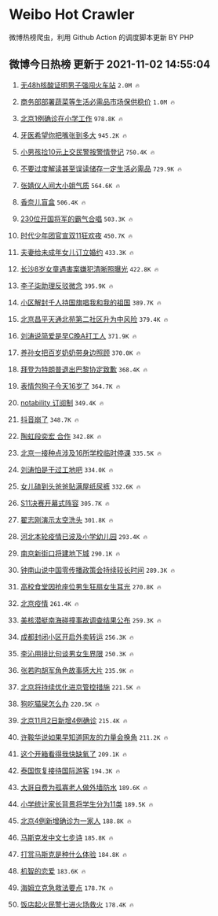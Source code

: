 # Weibo Hot Crawler 



微博热榜爬虫，利用 Github Action 的调度脚本更新 BY PHP 


## 微博今日热榜 更新于 2021-11-02 14:55:04 
1. [无48h核酸证明男子强闯火车站](https://s.weibo.com/weibo?q=%23%E6%97%A048h%E6%A0%B8%E9%85%B8%E8%AF%81%E6%98%8E%E7%94%B7%E5%AD%90%E5%BC%BA%E9%97%AF%E7%81%AB%E8%BD%A6%E7%AB%99%23&Refer=top) `2.0M 🔥` 

1. [商务部部署蔬菜等生活必需品市场保供稳价](https://s.weibo.com/weibo?q=%E5%95%86%E5%8A%A1%E9%83%A8%E9%83%A8%E7%BD%B2%E8%94%AC%E8%8F%9C%E7%AD%89%E7%94%9F%E6%B4%BB%E5%BF%85%E9%9C%80%E5%93%81%E5%B8%82%E5%9C%BA%E4%BF%9D%E4%BE%9B%E7%A8%B3%E4%BB%B7&Refer=top) `1.0M 🔥` 

1. [北京1例确诊在小学工作](https://s.weibo.com/weibo?q=%23%E5%8C%97%E4%BA%AC1%E4%BE%8B%E7%A1%AE%E8%AF%8A%E5%9C%A8%E5%B0%8F%E5%AD%A6%E5%B7%A5%E4%BD%9C%23&Refer=top) `978.8K 🔥` 

1. [牙医希望你把嘴张到多大](https://s.weibo.com/weibo?q=%23%E7%89%99%E5%8C%BB%E5%B8%8C%E6%9C%9B%E4%BD%A0%E6%8A%8A%E5%98%B4%E5%BC%A0%E5%88%B0%E5%A4%9A%E5%A4%A7%23&Refer=top) `945.2K 🔥` 

1. [小男孩捡10元上交民警按警情登记](https://s.weibo.com/weibo?q=%23%E5%B0%8F%E7%94%B7%E5%AD%A9%E6%8D%A110%E5%85%83%E4%B8%8A%E4%BA%A4%E6%B0%91%E8%AD%A6%E6%8C%89%E8%AD%A6%E6%83%85%E7%99%BB%E8%AE%B0%23&Refer=top) `750.4K 🔥` 

1. [不要过度解读甚至误读储存一定生活必需品](https://s.weibo.com/weibo?q=%23%E4%B8%8D%E8%A6%81%E8%BF%87%E5%BA%A6%E8%A7%A3%E8%AF%BB%E7%94%9A%E8%87%B3%E8%AF%AF%E8%AF%BB%E5%82%A8%E5%AD%98%E4%B8%80%E5%AE%9A%E7%94%9F%E6%B4%BB%E5%BF%85%E9%9C%80%E5%93%81%23&Refer=top) `729.9K 🔥` 

1. [张婧仪人间大小姐气质](https://s.weibo.com/weibo?q=%23%E5%BC%A0%E5%A9%A7%E4%BB%AA%E4%BA%BA%E9%97%B4%E5%A4%A7%E5%B0%8F%E5%A7%90%E6%B0%94%E8%B4%A8%23&Refer=top) `564.6K 🔥` 

1. [香奈儿盲盒](https://s.weibo.com/weibo?q=%23%E9%A6%99%E5%A5%88%E5%84%BF%E7%9B%B2%E7%9B%92%23&Refer=top) `506.4K 🔥` 

1. [230位开国将军的霸气合唱](https://s.weibo.com/weibo?q=%23230%E4%BD%8D%E5%BC%80%E5%9B%BD%E5%B0%86%E5%86%9B%E7%9A%84%E9%9C%B8%E6%B0%94%E5%90%88%E5%94%B1%23&Refer=top) `503.3K 🔥` 

1. [时代少年团官宣双11狂欢夜](https://s.weibo.com/weibo?q=%23%E6%97%B6%E4%BB%A3%E5%B0%91%E5%B9%B4%E5%9B%A2%E5%AE%98%E5%AE%A3%E5%8F%8C11%E7%8B%82%E6%AC%A2%E5%A4%9C%23&Refer=top) `450.7K 🔥` 

1. [夫妻给未成年女儿订立婚约](https://s.weibo.com/weibo?q=%23%E5%A4%AB%E5%A6%BB%E7%BB%99%E6%9C%AA%E6%88%90%E5%B9%B4%E5%A5%B3%E5%84%BF%E8%AE%A2%E7%AB%8B%E5%A9%9A%E7%BA%A6%23&Refer=top) `433.3K 🔥` 

1. [长沙8岁女童遇害案嫌犯清晰照曝光](https://s.weibo.com/weibo?q=%23%E9%95%BF%E6%B2%998%E5%B2%81%E5%A5%B3%E7%AB%A5%E9%81%87%E5%AE%B3%E6%A1%88%E5%AB%8C%E7%8A%AF%E6%B8%85%E6%99%B0%E7%85%A7%E6%9B%9D%E5%85%89%23&Refer=top) `422.8K 🔥` 

1. [李子柒助理反驳微念](https://s.weibo.com/weibo?q=%23%E6%9D%8E%E5%AD%90%E6%9F%92%E5%8A%A9%E7%90%86%E5%8F%8D%E9%A9%B3%E5%BE%AE%E5%BF%B5%23&Refer=top) `395.9K 🔥` 

1. [小区解封千人持国旗唱我和我的祖国](https://s.weibo.com/weibo?q=%23%E5%B0%8F%E5%8C%BA%E8%A7%A3%E5%B0%81%E5%8D%83%E4%BA%BA%E6%8C%81%E5%9B%BD%E6%97%97%E5%94%B1%E6%88%91%E5%92%8C%E6%88%91%E7%9A%84%E7%A5%96%E5%9B%BD%23&Refer=top) `389.7K 🔥` 

1. [北京昌平天通北苑第二社区升为中风险](https://s.weibo.com/weibo?q=%23%E5%8C%97%E4%BA%AC%E6%98%8C%E5%B9%B3%E5%A4%A9%E9%80%9A%E5%8C%97%E8%8B%91%E7%AC%AC%E4%BA%8C%E7%A4%BE%E5%8C%BA%E5%8D%87%E4%B8%BA%E4%B8%AD%E9%A3%8E%E9%99%A9%23&Refer=top) `379.4K 🔥` 

1. [刘涛说简爱是早C晚A打工人](https://s.weibo.com/weibo?q=%23%E5%88%98%E6%B6%9B%E8%AF%B4%E7%AE%80%E7%88%B1%E6%98%AF%E6%97%A9C%E6%99%9AA%E6%89%93%E5%B7%A5%E4%BA%BA%23&Refer=top) `371.9K 🔥` 

1. [养孙女把百岁奶奶带身边照顾](https://s.weibo.com/weibo?q=%23%E5%85%BB%E5%AD%99%E5%A5%B3%E6%8A%8A%E7%99%BE%E5%B2%81%E5%A5%B6%E5%A5%B6%E5%B8%A6%E8%BA%AB%E8%BE%B9%E7%85%A7%E9%A1%BE%23&Refer=top) `370.0K 🔥` 

1. [拜登为特朗普退出巴黎协定致歉](https://s.weibo.com/weibo?q=%23%E6%8B%9C%E7%99%BB%E4%B8%BA%E7%89%B9%E6%9C%97%E6%99%AE%E9%80%80%E5%87%BA%E5%B7%B4%E9%BB%8E%E5%8D%8F%E5%AE%9A%E8%87%B4%E6%AD%89%23&Refer=top) `368.4K 🔥` 

1. [表情包狗子今天16岁了](https://s.weibo.com/weibo?q=%23%E8%A1%A8%E6%83%85%E5%8C%85%E7%8B%97%E5%AD%90%E4%BB%8A%E5%A4%A916%E5%B2%81%E4%BA%86%23&Refer=top) `364.7K 🔥` 

1. [notability 订阅制](https://s.weibo.com/weibo?q=notability%20%E8%AE%A2%E9%98%85%E5%88%B6&Refer=top) `349.4K 🔥` 

1. [抖音崩了](https://s.weibo.com/weibo?q=%23%E6%8A%96%E9%9F%B3%E5%B4%A9%E4%BA%86%23&Refer=top) `348.7K 🔥` 

1. [陶虹段奕宏 合作](https://s.weibo.com/weibo?q=%E9%99%B6%E8%99%B9%E6%AE%B5%E5%A5%95%E5%AE%8F%20%E5%90%88%E4%BD%9C&Refer=top) `342.8K 🔥` 

1. [北京一接种点涉及16所学校临时停课](https://s.weibo.com/weibo?q=%23%E5%8C%97%E4%BA%AC%E4%B8%80%E6%8E%A5%E7%A7%8D%E7%82%B9%E6%B6%89%E5%8F%8A16%E6%89%80%E5%AD%A6%E6%A0%A1%E4%B8%B4%E6%97%B6%E5%81%9C%E8%AF%BE%23&Refer=top) `335.5K 🔥` 

1. [刘涛怕是干过工地吧](https://s.weibo.com/weibo?q=%23%E5%88%98%E6%B6%9B%E6%80%95%E6%98%AF%E5%B9%B2%E8%BF%87%E5%B7%A5%E5%9C%B0%E5%90%A7%23&Refer=top) `334.0K 🔥` 

1. [女儿磕到头爸爸贴满屋纸尿裤](https://s.weibo.com/weibo?q=%23%E5%A5%B3%E5%84%BF%E7%A3%95%E5%88%B0%E5%A4%B4%E7%88%B8%E7%88%B8%E8%B4%B4%E6%BB%A1%E5%B1%8B%E7%BA%B8%E5%B0%BF%E8%A3%A4%23&Refer=top) `332.6K 🔥` 

1. [S11决赛开幕式阵容](https://s.weibo.com/weibo?q=%23S11%E5%86%B3%E8%B5%9B%E5%BC%80%E5%B9%95%E5%BC%8F%E9%98%B5%E5%AE%B9%23&Refer=top) `305.7K 🔥` 

1. [翟志刚演示太空洗头](https://s.weibo.com/weibo?q=%23%E7%BF%9F%E5%BF%97%E5%88%9A%E6%BC%94%E7%A4%BA%E5%A4%AA%E7%A9%BA%E6%B4%97%E5%A4%B4%23&Refer=top) `301.8K 🔥` 

1. [河北本轮疫情已波及小学幼儿园](https://s.weibo.com/weibo?q=%23%E6%B2%B3%E5%8C%97%E6%9C%AC%E8%BD%AE%E7%96%AB%E6%83%85%E5%B7%B2%E6%B3%A2%E5%8F%8A%E5%B0%8F%E5%AD%A6%E5%B9%BC%E5%84%BF%E5%9B%AD%23&Refer=top) `293.4K 🔥` 

1. [南京新街口将建地下城](https://s.weibo.com/weibo?q=%23%E5%8D%97%E4%BA%AC%E6%96%B0%E8%A1%97%E5%8F%A3%E5%B0%86%E5%BB%BA%E5%9C%B0%E4%B8%8B%E5%9F%8E%23&Refer=top) `290.1K 🔥` 

1. [钟南山说中国零传播政策会持续较长时间](https://s.weibo.com/weibo?q=%23%E9%92%9F%E5%8D%97%E5%B1%B1%E8%AF%B4%E4%B8%AD%E5%9B%BD%E9%9B%B6%E4%BC%A0%E6%92%AD%E6%94%BF%E7%AD%96%E4%BC%9A%E6%8C%81%E7%BB%AD%E8%BE%83%E9%95%BF%E6%97%B6%E9%97%B4%23&Refer=top) `289.3K 🔥` 

1. [高校食堂因抢座位男生狂扇女生耳光](https://s.weibo.com/weibo?q=%23%E9%AB%98%E6%A0%A1%E9%A3%9F%E5%A0%82%E5%9B%A0%E6%8A%A2%E5%BA%A7%E4%BD%8D%E7%94%B7%E7%94%9F%E7%8B%82%E6%89%87%E5%A5%B3%E7%94%9F%E8%80%B3%E5%85%89%23&Refer=top) `270.8K 🔥` 

1. [北京疫情](https://s.weibo.com/weibo?q=%23%E5%8C%97%E4%BA%AC%E7%96%AB%E6%83%85%23&Refer=top) `261.4K 🔥` 

1. [美核潜艇南海碰撞事故调查结果公布](https://s.weibo.com/weibo?q=%23%E7%BE%8E%E6%A0%B8%E6%BD%9C%E8%89%87%E5%8D%97%E6%B5%B7%E7%A2%B0%E6%92%9E%E4%BA%8B%E6%95%85%E8%B0%83%E6%9F%A5%E7%BB%93%E6%9E%9C%E5%85%AC%E5%B8%83%23&Refer=top) `259.3K 🔥` 

1. [成都封闭小区开启外卖转运](https://s.weibo.com/weibo?q=%23%E6%88%90%E9%83%BD%E5%B0%81%E9%97%AD%E5%B0%8F%E5%8C%BA%E5%BC%80%E5%90%AF%E5%A4%96%E5%8D%96%E8%BD%AC%E8%BF%90%23&Refer=top) `256.3K 🔥` 

1. [李沁用排比句谈男女生界限](https://s.weibo.com/weibo?q=%23%E6%9D%8E%E6%B2%81%E7%94%A8%E6%8E%92%E6%AF%94%E5%8F%A5%E8%B0%88%E7%94%B7%E5%A5%B3%E7%94%9F%E7%95%8C%E9%99%90%23&Refer=top) `250.3K 🔥` 

1. [张若昀胡军角色故事感大片](https://s.weibo.com/weibo?q=%23%E5%BC%A0%E8%8B%A5%E6%98%80%E8%83%A1%E5%86%9B%E8%A7%92%E8%89%B2%E6%95%85%E4%BA%8B%E6%84%9F%E5%A4%A7%E7%89%87%23&Refer=top) `235.9K 🔥` 

1. [北京将持续优化进京管控措施](https://s.weibo.com/weibo?q=%23%E5%8C%97%E4%BA%AC%E5%B0%86%E6%8C%81%E7%BB%AD%E4%BC%98%E5%8C%96%E8%BF%9B%E4%BA%AC%E7%AE%A1%E6%8E%A7%E6%8E%AA%E6%96%BD%23&Refer=top) `221.5K 🔥` 

1. [狗吃猫屎怎么办](https://s.weibo.com/weibo?q=%23%E7%8B%97%E5%90%83%E7%8C%AB%E5%B1%8E%E6%80%8E%E4%B9%88%E5%8A%9E%23&Refer=top) `220.5K 🔥` 

1. [北京11月2日新增4例确诊](https://s.weibo.com/weibo?q=%23%E5%8C%97%E4%BA%AC11%E6%9C%882%E6%97%A5%E6%96%B0%E5%A2%9E4%E4%BE%8B%E7%A1%AE%E8%AF%8A%23&Refer=top) `215.4K 🔥` 

1. [许鞍华说如果早知道网友的力量会换角](https://s.weibo.com/weibo?q=%23%E8%AE%B8%E9%9E%8D%E5%8D%8E%E8%AF%B4%E5%A6%82%E6%9E%9C%E6%97%A9%E7%9F%A5%E9%81%93%E7%BD%91%E5%8F%8B%E7%9A%84%E5%8A%9B%E9%87%8F%E4%BC%9A%E6%8D%A2%E8%A7%92%23&Refer=top) `211.2K 🔥` 

1. [这个开箱看得我快缺氧了](https://s.weibo.com/weibo?q=%23%E8%BF%99%E4%B8%AA%E5%BC%80%E7%AE%B1%E7%9C%8B%E5%BE%97%E6%88%91%E5%BF%AB%E7%BC%BA%E6%B0%A7%E4%BA%86%23&Refer=top) `209.1K 🔥` 

1. [泰国恢复接待国际游客](https://s.weibo.com/weibo?q=%23%E6%B3%B0%E5%9B%BD%E6%81%A2%E5%A4%8D%E6%8E%A5%E5%BE%85%E5%9B%BD%E9%99%85%E6%B8%B8%E5%AE%A2%23&Refer=top) `194.3K 🔥` 

1. [大哥自费为孤寡老人做外墙防水](https://s.weibo.com/weibo?q=%23%E5%A4%A7%E5%93%A5%E8%87%AA%E8%B4%B9%E4%B8%BA%E5%AD%A4%E5%AF%A1%E8%80%81%E4%BA%BA%E5%81%9A%E5%A4%96%E5%A2%99%E9%98%B2%E6%B0%B4%23&Refer=top) `189.6K 🔥` 

1. [小学统计家长背景将学生分为11类](https://s.weibo.com/weibo?q=%23%E5%B0%8F%E5%AD%A6%E7%BB%9F%E8%AE%A1%E5%AE%B6%E9%95%BF%E8%83%8C%E6%99%AF%E5%B0%86%E5%AD%A6%E7%94%9F%E5%88%86%E4%B8%BA11%E7%B1%BB%23&Refer=top) `189.5K 🔥` 

1. [北京4例新增确诊为一家人](https://s.weibo.com/weibo?q=%23%E5%8C%97%E4%BA%AC4%E4%BE%8B%E6%96%B0%E5%A2%9E%E7%A1%AE%E8%AF%8A%E4%B8%BA%E4%B8%80%E5%AE%B6%E4%BA%BA%23&Refer=top) `188.8K 🔥` 

1. [马斯克发中文七步诗](https://s.weibo.com/weibo?q=%23%E9%A9%AC%E6%96%AF%E5%85%8B%E5%8F%91%E4%B8%AD%E6%96%87%E4%B8%83%E6%AD%A5%E8%AF%97%23&Refer=top) `185.8K 🔥` 

1. [打赏马斯克是种什么体验](https://s.weibo.com/weibo?q=%23%E6%89%93%E8%B5%8F%E9%A9%AC%E6%96%AF%E5%85%8B%E6%98%AF%E7%A7%8D%E4%BB%80%E4%B9%88%E4%BD%93%E9%AA%8C%23&Refer=top) `184.8K 🔥` 

1. [机智的恋爱](https://s.weibo.com/weibo?q=%E6%9C%BA%E6%99%BA%E7%9A%84%E6%81%8B%E7%88%B1&Refer=top) `183.6K 🔥` 

1. [海姆立克急救法要点](https://s.weibo.com/weibo?q=%23%E6%B5%B7%E5%A7%86%E7%AB%8B%E5%85%8B%E6%80%A5%E6%95%91%E6%B3%95%E8%A6%81%E7%82%B9%23&Refer=top) `178.7K 🔥` 

1. [饭店起火民警七进火场救火](https://s.weibo.com/weibo?q=%23%E9%A5%AD%E5%BA%97%E8%B5%B7%E7%81%AB%E6%B0%91%E8%AD%A6%E4%B8%83%E8%BF%9B%E7%81%AB%E5%9C%BA%E6%95%91%E7%81%AB%23&Refer=top) `178.4K 🔥` 

